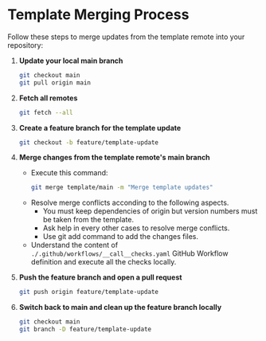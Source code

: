# Template Merging Process

Follow these steps to merge updates from the template remote into your repository:

1. **Update your local main branch**
   ```sh
   git checkout main
   git pull origin main
   ```

2. **Fetch all remotes**
   ```sh
   git fetch --all
   ```

3. **Create a feature branch for the template update**
   ```sh
   git checkout -b feature/template-update
   ```

4. **Merge changes from the template remote's main branch**
   - Execute this command:
      ```sh
      git merge template/main -m "Merge template updates"
    
      ```
   - Resolve merge conflicts acconding to the following aspects.
      - You must keep dependencies of origin but version numbers must be taken from the template.
      - Ask help in every other cases to resolve merge conflicts.
      - Use git add command to add the changes files.
   - Understand the content of `./.github/workflows/__call__checks.yaml` GitHub Workflow definition and execute all the checks locally.

5. **Push the feature branch and open a pull request**
   ```sh
   git push origin feature/template-update
   ```

6. **Switch back to main and clean up the feature branch locally**
   ```sh
   git checkout main
   git branch -D feature/template-update
   ```
